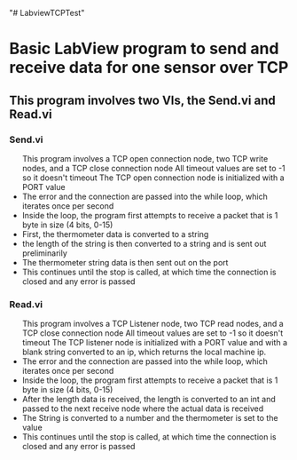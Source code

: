 "# LabviewTCPTest" 
<h1>Basic LabView program to send and receive data for one sensor over TCP</h1>

<h2>This program involves two VIs, the Send.vi and Read.vi</h2>
<h3>Send.vi</h3>
<ul>
    <l1>This program involves a TCP open connection node, two TCP write nodes, and a TCP close connection node</l1>
    <l1>All timeout values are set to -1 so it doesn't timeout</l1>
    <l1>The TCP open connection node is initialized with a PORT value</l1>
    <li>The error and the connection are passed into the while loop, which iterates once per second</li>
    <li> Inside the loop, the program first attempts to receive a packet that is 1 byte in size (4 bits, 0-15)</li>
    <li>First, the thermometer data is converted to a string</li>
    <li>the length of the string is then converted to a string and is sent out preliminarily</li>
    <li>The thermometer string data is then sent out on the port</li>
    <li>This continues until the stop is called, at which time the connection is closed and any error is passed</li>
</ul>

<h3>Read.vi</h3>
<ul>
    <l1>This program involves a TCP Listener node, two TCP read nodes, and a TCP close connection node</l1>
    <l1>All timeout values are set to -1 so it doesn't timeout</l1>
    <l1>The TCP listener node is initialized with a PORT value and with a blank string converted to an ip, which returns the local machine ip.</l1>
    <li>The error and the connection are passed into the while loop, which iterates once per second</li>
    <li> Inside the loop, the program first attempts to receive a packet that is 1 byte in size (4 bits, 0-15)</li>
    <li>After the length data is received, the length is converted to an int and passed to the next receive node where the actual data is received</li>
    <li>The String is converted to a number and the thermometer is set to the value</li>
    <li>This continues until the stop is called, at which time the connection is closed and any error is passed</li>
</ul>